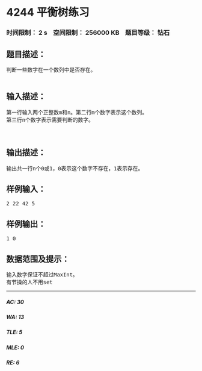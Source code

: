 # 4244 平衡树练习   
### 时间限制： 2 s&nbsp;&nbsp;&nbsp;&nbsp;空间限制： 256000 KB&nbsp;&nbsp;&nbsp;&nbsp;题目等级： 钻石  
## 题目描述：  

<pre>
判断一些数字在一个数列中是否存在。  

</pre>
  
  
## 输入描述：  

<pre>
第一行输入两个正整数m和n。第二行m个数字表示这个数列。  
第三行n个数字表示需要判断的数字。  
  

</pre>
  
  
## 输出描述：  

<pre>
输出共一行n个0或1，0表示这个数字不存在，1表示存在。
</pre>
  
  
## 样例输入：  

<pre>
2 22 42 5
</pre>
  
  
## 样例输出：  

<pre>
1 0
</pre>
  
  
## 数据范围及提示：  

<pre>
输入数字保证不超过MaxInt。  
有节操的人不用set
</pre>
  
  
***  

##### AC: 30  
##### WA: 13  
##### TLE: 5  
##### MLE: 0  
##### RE: 6  
